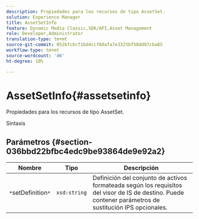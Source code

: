 ```yaml
---
description: Propiedades para los recursos de tipo AssetSet.
solution: Experience Manager
title: AssetSetInfo
feature: Dynamic Media Classic,SDK/API,Asset Management
role: Developer,Administrator
translation-type: tm+mt
source-git-commit: 052bfcbcf1bd4ccf60afa7e3325bf58dd07cba85
workflow-type: tm+mt
source-wordcount: '46'
ht-degree: 10%

---
```



# AssetSetInfo{#assetsetinfo}

Propiedades para los recursos de tipo AssetSet.

Sintaxis

## Parámetros {#section-036bbd22bfbc4edc9be93864de9e92a2}

| Nombre | Tipo | Descripción |
|---|---|---|
| `*`setDefinition`*` | `xsd:string` | Definición del conjunto de activos formateada según los requisitos del visor de IS de destino. Puede contener parámetros de sustitución IPS opcionales. |

